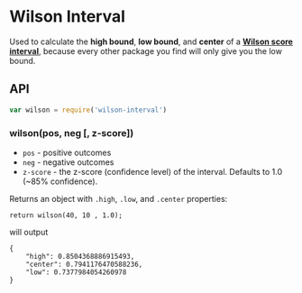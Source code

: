 # Wilson Interval

Used to calculate the **high bound**, **low bound**, and **center** of a **[Wilson score interval](http://en.wikipedia.org/wiki/Binomial_proportion_confidence_interval#Wilson_score_interval)**, because every other package you find will only give you the low bound.

## API

```js
var wilson = require('wilson-interval')
```

### wilson(pos, neg [, z-score])

- `pos` - positive outcomes
- `neg` - negative outcomes
- `z-score` - the z-score (confidence level) of the interval. Defaults to 1.0 (~85% confidence).

Returns an object with `.high`, `.low`, and `.center` properties:

```
return wilson(40, 10 , 1.0);
```
will output
```
{
	"high": 0.8504368886915493,
	"center": 0.7941176470588236,
	"low": 0.7377984054260978
}
```